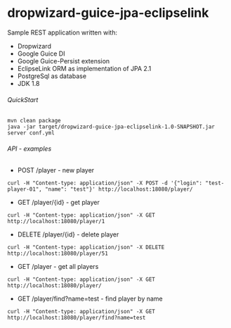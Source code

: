 dropwizard-guice-jpa-eclipselink
=========================

Sample REST application written with:

- Dropwizard
- Google Guice DI
- Google Guice-Persist extension
- EclipseLink ORM as implementation of JPA 2.1
- PostgreSql as database
- JDK 1.8

###### QuickStart
```
mvn clean package
java -jar target/dropwizard-guice-jpa-eclipselink-1.0-SNAPSHOT.jar server conf.yml
```

###### API - examples
- POST /player - new player
```
curl -H "Content-type: application/json" -X POST -d '{"login": "test-player-01", "name": "test"}' http://localhost:18080/player/
```
- GET /player/{id} - get player
```
curl -H "Content-type: application/json" -X GET http://localhost:18080/player/1
```
- DELETE /player/{id} - delete player
```
curl -H "Content-type: application/json" -X DELETE http://localhost:18080/player/51
```
- GET /player - get all players
```
curl -H "Content-type: application/json" -X GET http://localhost:18080/player/
```
- GET /player/find?name=test - find player by name
```
curl -H "Content-type: application/json" -X GET http://localhost:18080/player/find?name=test
```